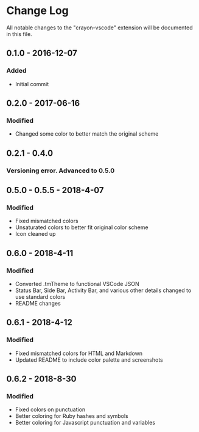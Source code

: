 # Change Log
All notable changes to the "crayon-vscode" extension will be documented in this file.

## 0.1.0 - 2016-12-07
### Added
- Initial commit


## 0.2.0 - 2017-06-16
### Modified
- Changed some color to better match the original scheme


## 0.2.1 - 0.4.0
### Versioning error. Advanced to 0.5.0


## 0.5.0 - 0.5.5 - 2018-4-07
### Modified
- Fixed mismatched colors
- Unsaturated colors to better fit original color scheme
- Icon cleaned up


## 0.6.0 - 2018-4-11
### Modified
- Converted .tmTheme to functional VSCode JSON
- Status Bar, Side Bar, Activity Bar, and various other details changed to use standard colors
- README changes

## 0.6.1 - 2018-4-12
### Modified
- Fixed mismatched colors for HTML and Markdown
- Updated README to include color palette and screenshots

## 0.6.2 - 2018-8-30
### Modified
- Fixed colors on punctuation
- Better coloring for Ruby hashes and symbols
- Better coloring for Javascript punctuation and variables
